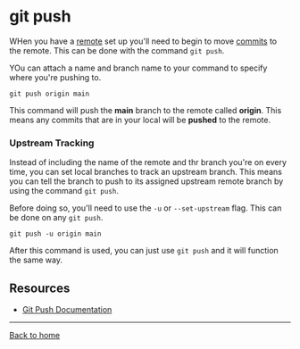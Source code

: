 # git push

WHen you have a [remote](./REMOTE.md) set up you'll need to begin to move [commits](./COMMITS.md) to the remote. This can be done with the command `git push`.

YOu can attach a name and branch name to your command to specify where you're pushing to.

```
git push origin main
```

This command will push the **main** branch to the remote called **origin**. This means any commits that are in your local will be **pushed** to the remote.

### Upstream Tracking

Instead of including the name of the remote and thr branch you're on every time, you can set local branches to track an upstream branch. This means you can tell the branch to push to its assigned upstream remote branch by using the command `git push`.

Before doing so, you'll need to use the `-u` or `--set-upstream` flag. This can be done on any `git push`.

```
git push -u origin main
```

After this command is used, you can just use `git push`  and it will function the same way.

## Resources

- [Git Push Documentation](https://git-scm.com/docs/git-push)

---

[Back to home](../README.md)